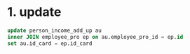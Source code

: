 # 1. update
```sql
update person_income_add_up au 
inner JOIN employee_pro ep on au.employee_pro_id = ep.id 
set au.id_card = ep.id_card
```